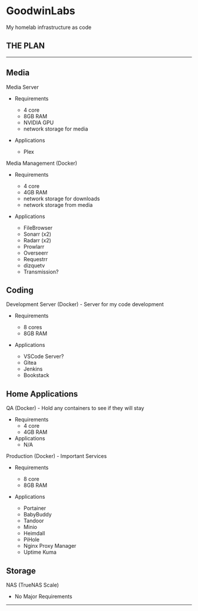 # GoodwinLabs

My homelab infrastructure as code

## THE PLAN
---

## Media

Media Server
  * Requirements
    * 4 core
    * 8GB RAM
    * NVIDIA GPU
    * network storage for media

  * Applications
    * Plex

Media Management (Docker)
  * Requirements
    * 4 core
    * 4GB RAM
    * network storage for downloads
    * network storage from media

  * Applications
    * FileBrowser
    * Sonarr (x2)
    * Radarr (x2)
    * Prowlarr
    * Overseerr
    * Requestrr
    * dizquetv
    * Transmission?

## Coding

Development Server (Docker) - Server for my code development
  * Requirements
    * 8 cores
    * 8GB RAM

  * Applications
    * VSCode Server?
    * Gitea
    * Jenkins
    * Bookstack


## Home Applications
QA (Docker) - Hold any containers to see if they will stay
  * Requirements
    * 4 core
    * 4GB RAM
  * Applications
    * N/A


Production (Docker) - Important Services
  * Requirements
    * 8 core
    * 8GB RAM

  * Applications
    * Portainer
    * BabyBuddy
    * Tandoor
    * Minio
    * Heimdall
    * PiHole
    * Nginx Proxy Manager
    * Uptime Kuma

## Storage
NAS (TrueNAS Scale)
  * No Major Requirements


---
